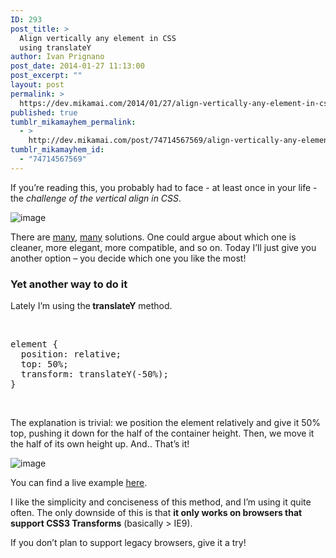 ```yaml
---
ID: 293
post_title: >
  Align vertically any element in CSS
  using translateY
author: Ivan Prignano
post_date: 2014-01-27 11:13:00
post_excerpt: ""
layout: post
permalink: >
  https://dev.mikamai.com/2014/01/27/align-vertically-any-element-in-css-using/
published: true
tumblr_mikamayhem_permalink:
  - >
    http://dev.mikamai.com/post/74714567569/align-vertically-any-element-in-css-using
tumblr_mikamayhem_id:
  - "74714567569"
---
```

<p><span>If you’re reading this, you probably had to face - at least once in your life - the <em>challenge of the vertical align in CSS</em>.</span></p>
<div><span><img alt="image" src="http://68.media.tumblr.com/6db2106b713df86e644dddbcdaf2cffd/tumblr_inline_n0244d2Bn21riz3e2.png" /></span></div>

<p><span>There are </span><a href="http://coding.smashingmagazine.com/2013/08/09/absolute-horizontal-vertical-centering-css/"><span>many</span></a><span>, </span><a href="http://www.vanseodesign.com/css/vertical-centering/"><span>many</span></a><span> solutions. One could argue about which one is cleaner, more elegant, more compatible, and so on. Today I’ll just give you another option &ndash; you decide which one you like the most!</span></p>

<p></p>
<h3>Yet another way to do it</h3>

<p><span>Lately I’m using the</span><span><strong> translateY</strong> method</span><span>. </span></p>
<p><span><span><br /><span></span></span></span></p>
<pre>element {
  position: relative;
  top: 50%;
  transform: translateY(-50%);
}
</pre>
<p><span><span><br /><span></span></span></span></p>
<p><span>The explanation is trivial: we position the element relatively and give it 50% top, pushing it down for the half of the container height. Then, we move it the half of its own height up. And.. That’s it!</span><span></span></p>

<div><span><img alt="image" src="http://68.media.tumblr.com/aec6a862f99077399ba5cbef353d637a/tumblr_inline_n024gk7i1k1riz3e2.png" /></span></div>
<p></p>
<p><span>You can find a live example <a href="http://cdpn.io/dkJzI" title="here" target="_blank">here</a>.</span></p>
<p><span>I like the simplicity and conciseness of this method, and I’m using it quite often. The only downside of this is that <strong>i</strong></span><strong>t only works on browsers that support CSS3 Transforms</strong><span> (basically &gt; IE9).</span></p>
<p><span>If you don&rsquo;t plan to support legacy browsers, give it a try!</span></p>